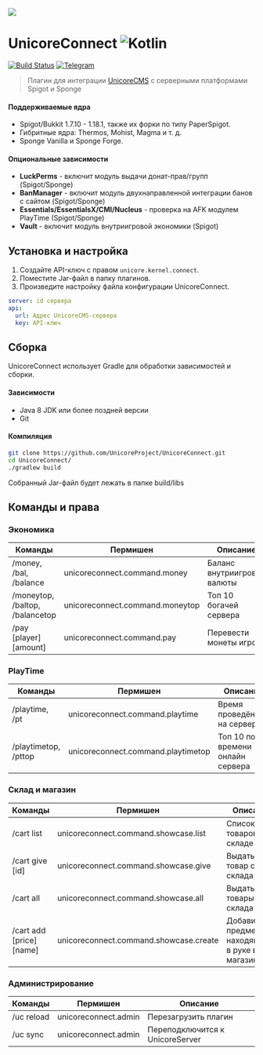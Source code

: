 <img src="https://github.com/UnicoreProject/UnicoreConnect/blob/main/unicoreconnect.png?raw=true?v=2" />

# UnicoreConnect ![Kotlin](https://img.shields.io/badge/-Kotlin-05122A?style=flat&logo=Kotlin&logoColor=FFA518)&nbsp;
[![Build Status](https://github.com/ZirconiaStudio/ZirconiaConnect/actions/workflows/gradle.yml/badge.svg)](https://github.com/UnicoreProject/UnicoreConnect/actions)
[![Telegram](https://img.shields.io/endpoint?style=social&url=https://runkit.io/damiankrawczyk/telegram-badge/branches/master?url=https://t.me/unicore_project)](https://t.me/unicore_project)

> Плагин для интеграции [UnicoreCMS](https://unicorecms.ru) с серверными платформами Spigot и Sponge

#### Поддерживаемые ядра
- Spigot/Bukkit 1.7.10 - 1.18.1, также их форки по типу PaperSpigot.
- Гибритные ядра: Thermos, Mohist, Magma и т. д.
- Sponge Vanilla и Sponge Forge.

#### Опциональные зависимости
* **LuckPerms** - включит модуль выдачи донат-прав/групп (Spigot/Sponge)
* **BanManager** - включит модуль двухнаправленной интеграции банов с сайтом (Spigot/Sponge)
* **Essentials/EssentialsX/CMI/Nucleus** - проверка на AFK модулем PlayTime (Spigot/Sponge)
* **Vault** - включит модуль внутриигровой экономики (Spigot)

## Установка и настройка
1. Создайте API-ключ с правом `unicore.kernel.connect`.
2. Поместите Jar-файл в папку плагинов.
3. Произведите настройку файла конфигурации UnicoreConnect.

```yaml
server: id сервера
api:
  url: Адрес UnicoreCMS-сервера
  key: API-ключ
```

## Сборка
UnicoreConnect использует Gradle для обработки зависимостей и сборки.

#### Зависимости
* Java 8 JDK или более поздней версии
* Git

#### Компиляция
```sh
git clone https://github.com/UnicoreProject/UnicoreConnect.git
cd UnicoreConnect/
./gradlew build
```

Собранный Jar-файл будет лежать в папке build/libs

## Команды и права

### Экономика
Команды | Пермишен | Описание |
| --- |  --- |  --- |
| /money, /bal, /balance | unicoreconnect.command.money | Баланс внутриигровой валюты |
| /moneytop, /baltop, /balancetop | unicoreconnect.command.moneytop | Топ 10 богачей сервера |
| /pay \[player\] \[amount\] | unicoreconnect.command.pay | Перевести монеты игроку |

### PlayTime
Команды | Пермишен | Описание |
| --- |  --- |  --- |
| /playtime, /pt | unicoreconnect.command.playtime | Время проведённое на сервере |
| /playtimetop, /pttop | unicoreconnect.command.playtimetop | Топ 10 по времени онлайн сервера |

### Склад и магазин
Команды | Пермишен | Описание |
| --- |  --- |  --- |
| /cart list | unicoreconnect.command.showcase.list | Список товаров на складе |
| /cart give \[id\] | unicoreconnect.command.showcase.give | Выдать товар со склада |
| /cart all | unicoreconnect.command.showcase.all | Выдать все товары со склада |
| /cart add \[price\] \[name\] | unicoreconnect.command.showcase.create | Добавить предмет, находящийся в руке в магазин |

### Администрирование
Команды | Пермишен | Описание |
| --- |  --- |  --- |
| /uc reload | unicoreconnect.admin | Перезагрузить плагин |
| /uc sync | unicoreconnect.admin | Переподключится к UnicoreServer |
